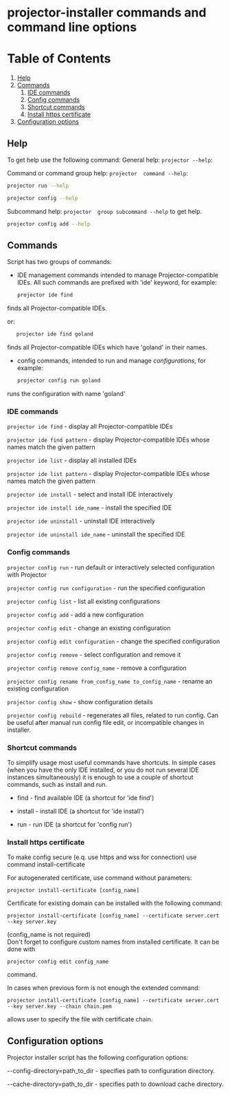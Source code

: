# projector-installer commands and command line options


# Table of Contents
1. [Help](#Help)
2. [Commands](#Commands)
    1. [IDE commands](#IDE-commands)
    2. [Config commands](#Config-commands)
    3. [Shortcut commands](#Shortcut-commands)
    4. [Install https certificate](#Install-https-certificate)
4. [Configuration options](#Configuration-options)


## Help 

To get help use the following command:
General help: ```projector --help```:
 
Command or command group help: ```projector  command --help```:
```bash
projector run --help

projector config --help
```

Subcommand help: ```projector  group subcommand --help``` to get help.

```bash
projector config add --help
```

## Commands 

Script has two groups of commands:

- IDE management commands intended to manage Projector-compatible IDEs.
  All such commands are prefixed with 'ide' keyword, for example:
    
    ```bash
    projector ide find 
    ``` 
   
finds all Projector-compatible IDEs. 
 
or:

```bash
   projector ide find goland
``` 
 
finds all Projector-compatible IDEs which have 'goland' in their names.

- config commands, intended to run and manage _configurations_, for example:
    ```bash 
    projector config run goland
   ``` 
    
runs the configuration with name 'goland'


### IDE commands
`projector ide find` - display all Projector-compatible IDEs

`projector ide find pattern` - display Projector-compatible IDEs whose names match the given pattern

`projector ide list` - display all installed IDEs

`projector ide list pattern` - display Projector-compatible IDEs whose names match the given pattern

`projector ide install` - select and install IDE interactively
 
`projector ide install ide_name` - install the specified IDE

`projector ide uninstall` - uninstall IDE interactively 

`projector ide uninstall ide_name` - uninstall the specified IDE 

### Config commands 
`projector config run` - run default or interactively selected configuration with Projector
 
`projector config run configuration` - run the specified configuration

`projector config list` - list all existing configurations
 
`projector config add` - add a new configuration

`projector config edit` - change an existing configuration

`projector config edit configuration` - change the specified configuration

`projector config remove` - select configuration and remove it 

`projector config remove config_name` - remove a configuration

`projector config rename from_config_name to_config_name` - rename an existing configuration

`projector config show` - show configuration details

`projector config rebuild` - regenerates all files, related to run config. 
Can be useful after manual run config file edit, or incompatible changes in installer. 

### Shortcut commands

To simplify usage most useful commands have shortcuts. In simple cases 
(when you have the only IDE installed, or you do not run several IDE instances simultaneously) 
it is enough to use a couple of shortcut commands, such as install and run.

- find  - find available IDE (a shortcut for 'ide find')
 
- install - install IDE (a shortcut for 'ide install')

- run - run IDE (a shortcut for 'config run')

### Install https certificate

To make config secure (e.q. use https and wss for connection) use command install-certificate

For autogenerated certificate, use command without parameters:
```
projector install-certificate [config_name] 
```


Certificate for existing domain can be installed with the following command: 

```
projector install-certificate [config_name] --certificate server.cert --key server.key 
```
(config_name is not required)   
Don't forget to configure custom names from installed certificate.
It can be done with 
```
projector config edit config_name 
```
command.

In cases when previous form is not enough the extended command: 
``` 
projector install-certificate [config_name] --certificate server.cert --key server.key --chain chain.pem 
```
allows user to specify the file with certificate chain. 

## Configuration options
Projector installer script has the following configuration options:

--config-directory=path_to_dir - specifies path to configuration directory.

--cache-directory=path_to_dir - specifies path to download cache directory.
